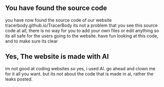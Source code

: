 ## You have found the source code

you have now found the source code of our website tracerbody.github.io/TracerBody
its not a problem that you see this source code at all, there is no way for you to add your own files or edit anything so its all safe for the users going to the website. have fun looking at this code, and to make sure its clear


## Yes, The website is made with AI

im not good at coding websites so yes, i used AI. go ahead and clown me for it all you want. but its not about the code that is made in ai, rather the leaks posted.